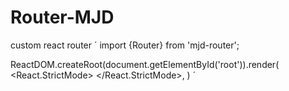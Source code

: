 # Router-MJD
custom react router
´
import {Router} from 'mjd-router';

ReactDOM.createRoot(document.getElementById('root')).render(
  <React.StrictMode>
    <Router />
  </React.StrictMode>,
)
´
